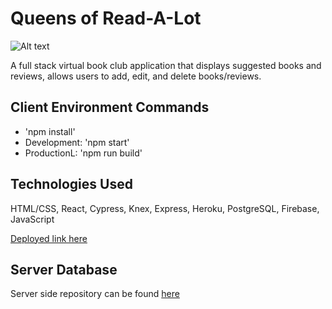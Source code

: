 # Queens of Read-A-Lot

![Alt text](https://ibb.co/kptTto)

A full stack virtual book club application that displays suggested books and reviews, allows users to add, edit, and delete books/reviews.
## Client Environment Commands
- 'npm install'
- Development: 'npm start'
- ProductionL: 'npm run build'

## Technologies Used
HTML/CSS, React, Cypress, Knex, Express, Heroku, PostgreSQL, Firebase, JavaScript

[Deployed link here](https://queens-of-read-a-lot.firebaseapp.com/)

## Server Database
Server side repository can be found [here](https://github.com/fionwan/tower-server)
